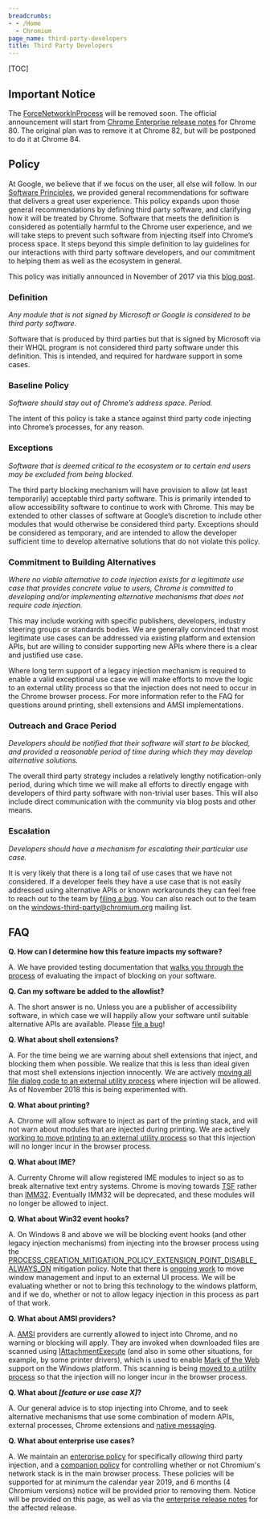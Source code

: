 ```yaml
---
breadcrumbs:
- - /Home
  - Chromium
page_name: third-party-developers
title: Third Party Developers
---
```


[TOC]

## Important Notice

The
[ForceNetworkInProcess](https://cloud.google.com/docs/chrome-enterprise/policies/)
will be removed soon. The official announcement will start from [Chrome
Enterprise release notes](https://support.google.com/chrome/a/answer/7679408)
for Chrome 80. The original plan was to remove it at Chrome 82, but will be
postponed to do it at Chrome 84.

## Policy

At Google, we believe that if we focus on the user, all else will follow. In our
[Software Principles](https://www.google.com/about/software-principles.html), we
provided general recommendations for software that delivers a great user
experience. This policy expands upon those general recommendations by defining
third party software, and clarifying how it will be treated by Chrome. Software
that meets the definition is considered as potentially harmful to the Chrome
user experience, and we will take steps to prevent such software from injecting
itself into Chrome’s process space. It steps beyond this simple definition to
lay guidelines for our interactions with third party software developers, and
our commitment to helping them as well as the ecosystem in general.

This policy was initially announced in November of 2017 via this [blog
post](https://blog.chromium.org/2017/11/reducing-chrome-crashes-caused-by-third.html).

### Definition

*Any module that is not signed by Microsoft or Google is considered to be third
party software.*

Software that is produced by third parties but that is signed by Microsoft via
their WHQL program is not considered third party software under this definition.
This is intended, and required for hardware support in some cases.

### Baseline Policy

*Software should stay out of Chrome’s address space. Period.*

The intent of this policy is take a stance against third party code injecting
into Chrome’s processes, for any reason.

### Exceptions

*Software that is deemed critical to the ecosystem or to certain end users may
be excluded from being blocked.*

The third party blocking mechanism will have provision to allow (at least
temporarily) acceptable third party software. This is primarily intended to
allow accessibility software to continue to work with Chrome. This may be
extended to other classes of software at Google’s discretion to include other
modules that would otherwise be considered third party. Exceptions should be
considered as temporary, and are intended to allow the developer sufficient time
to develop alternative solutions that do not violate this policy.

### Commitment to Building Alternatives

*Where no viable alternative to code injection exists for a legitimate use case
that provides concrete value to users, Chrome is committed to developing and/or
implementing alternative mechanisms that does not require code injection.*

This may include working with specific publishers, developers, industry steering
groups or standards bodies. We are generally convinced that most legitimate use
cases can be addressed via existing platform and extension APIs, but are willing
to consider supporting new APIs where there is a clear and justified use case.

Where long term support of a legacy injection mechanism is required to enable a
valid exceptional use case we will make efforts to move the logic to an external
utility process so that the injection does not need to occur in the Chrome
browser process. For more information refer to the FAQ for questions around
printing, shell extensions and AMSI implementations.

### Outreach and Grace Period

*Developers should be notified that their software will start to be blocked, and
provided a reasonable period of time during which they may develop alternative
solutions.*

The overall third party strategy includes a relatively lengthy notification-only
period, during which time we will make all efforts to directly engage with
developers of third party software with non-trivial user bases. This will also
include direct communication with the community via blog posts and other means.

### Escalation

*Developers should have a mechanism for escalating their particular use case.*

It is very likely that there is a long tail of use cases that we have not
considered. If a developer feels they have a use case that is not easily
addressed using alternative APIs or known workarounds they can feel free to
reach out to the team by [filing a
bug](https://bugs.chromium.org/p/chromium/issues/entry). You can also reach out
to the team on the
[windows-third-party@chromium.org](mailto:windows-third-party@chromium.org)
mailing list.

## FAQ

**Q. How can I determine how this feature impacts my software?**

A. We have provided testing documentation that [walks you through the
process](https://docs.google.com/document/u/1/d/e/2PACX-1vT-nKiuYFLx6faY7sx6NFfYA6V9DgwzIpbOLSnIh44caYxvKjMXZNhU2EOqg795eoBL02Ri1L09VgMY/pub)
of evaluating the impact of blocking on your software.

**Q. Can my software be added to the allowlist?**

A. The short answer is no. Unless you are a publisher of accessibility software,
in which case we will happily allow your software until suitable alternative
APIs are available. Please [file a
bug](https://bugs.chromium.org/p/chromium/issues/entry)!

**Q. What about shell extensions?**

A. For the time being we are warning about shell extensions that inject, and
blocking them when possible. We realize that this is less than ideal given that
most shell extensions injection innocently. We are actively [moving all file
dialog code to an external utility
process](https://bugs.chromium.org/p/chromium/issues/detail) where injection
will be allowed. As of November 2018 this is being experimented with.

**Q. What about printing?**

A. Chrome will allow software to inject as part of the printing stack, and will
not warn about modules that are injected during printing. We are actively
[working to move printing to an external utility
process](https://bugs.chromium.org/p/chromium/issues/detail) so that this
injection will no longer incur in the browser process.

**Q. What about IME?**

A. Currenty Chrome will allow registered IME modules to inject so as to break
alternative text entry systems. Chrome is moving towards
[TSF](https://docs.microsoft.com/en-us/windows/desktop/tsf/text-services-framework)
rather than
[IMM32](https://docs.microsoft.com/en-us/windows/desktop/api/_intl/). Eventually
IMM32 will be deprecated, and these modules will no longer be allowed to inject.

**Q. What about Win32 event hooks?**

A. On Windows 8 and above we will be blocking event hooks (and other legacy
injection mechanisms) from injecting into the browser process using the
[PROCESS_CREATION_MITIGATION_POLICY_EXTENSION_POINT_DISABLE_ALWAYS_ON](https://www.google.com/search)
mitigation policy. Note that there is [ongoing work](/developers/mus-ash) to
move window management and input to an external UI process. We will be
evaluating whether or not to bring this technology to the windows platform, and
if we do, whether or not to allow legacy injection in this process as part of
that work.

**Q. What about AMSI providers?**

A.
[AMSI](https://docs.microsoft.com/en-us/windows/desktop/amsi/antimalware-scan-interface-portal)
providers are currently allowed to inject into Chrome, and no warning or
blocking will apply. They are invoked when downloaded files are scanned using
[IAttachmentExecute](https://docs.microsoft.com/en-us/windows/desktop/api/shobjidl_core/nn-shobjidl_core-iattachmentexecute)
(and also in some other situations, for example, by some printer drivers), which
is used to enable [Mark of the
Web](https://technet.microsoft.com/en-us/ms537628(v=VS.71)) support on the
Windows platform. This scanning is being [moved to a utility
process](https://bugs.chromium.org/p/chromium/issues/detail) so that the
injection will no longer incur in the browser process.

**Q. What about *\[feature or use case X\]*?**

A. Our general advice is to stop injecting into Chrome, and to seek alternative
mechanisms that use some combination of modern APIs, external processes, Chrome
extensions and [native
messaging](https://developer.chrome.com/apps/nativeMessaging).

**Q. What about enterprise use cases?**

A. We maintain an [enterprise
policy](/administrators/policy-list-3#ThirdPartyBlockingEnabled) for
specifically *allowing* third party injection, and a [companion
policy](/administrators/policy-list-3#ForceNetworkInProcess) for controlling
whether or not Chromium's network stack is in the main browser process. These
policies will be supported for at minimum the calendar year 2019, and 6 months
(4 Chromium versions) notice will be provided prior to removing them. Notice
will be provided on this page, as well as via the [enterprise release
notes](https://support.google.com/chrome/a/answer/7679408) for the affected
release.